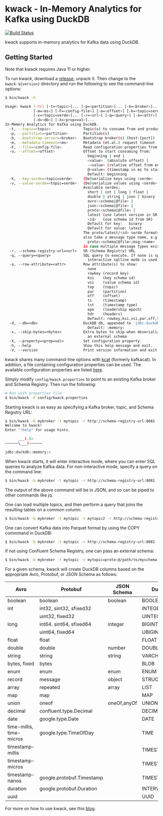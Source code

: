 
# kwack - In-Memory Analytics for Kafka using DuckDB

[![Build Status][github-actions-shield]][github-actions-link]

[github-actions-shield]: https://github.com/rayokota/kwack/actions/workflows/build.yml/badge.svg?branch=master
[github-actions-link]: https://github.com/rayokota/kwack/actions

kwack supports in-memory analytics for Kafka data using DuckDB.

## Getting Started

Note that kwack requires Java 11 or higher. 

To run kwack, download a [release](https://github.com/rayokota/kwack/releases), unpack it.
Then change to the `kwack-${version}` directory and run the following to see the command-line options:

```bash
$ bin/kwack -h

Usage: kwack [-hV] [-t=<topic>]... [-p=<partition>]... [-b=<broker>]...
             [-m=<ms>] [-F=<config-file>] [-o=<offset>] [-k=<topic=serde>]...
             [-v=<topic=serde>]... [-r=<url>] [-q=<query>] [-a=<attr>]...
             [-d=<db>] [-X=<prop=val>]...
In-Memory Analytics for Kafka using DuckDB.
  -t, --topic=<topic>               Topic(s) to consume from and produce to
  -p, --partition=<partition>       Partition(s)
  -b, --bootstrap-server=<broker>   Bootstrap broker(s) (host:[port])
  -m, --metadata-timeout=<ms>       Metadata (et.al.) request timeout
  -F, --file=<config-file>          Read configuration properties from file
  -o, --offset=<offset>             Offset to start consuming from:
                                      beginning | end |
                                      <value>  (absolute offset) |
                                      -<value> (relative offset from end)
                                      @<value> (timestamp in ms to start at)
                                      Default: beginning
  -k, --key-serde=<topic=serde>     (De)serialize keys using <serde>
  -v, --value-serde=<topic=serde>   (De)serialize values using <serde>
                                    Available serdes:
                                      short | int | long | float |
                                      double | string | json | binary |
                                      avro:<schema|@file> |
                                      json:<schema|@file> |
                                      proto:<schema|@file> |
                                      latest (use latest version in SR) |
                                      <id>   (use schema id from SR)
                                      Default for key:   binary
                                      Default for value: latest
                                    The proto/latest/<id> serde formats can
                                    also take a message type name, e.g.
                                      proto:<schema|@file>;msg:<name>
                                    in case multiple message types exist
  -r, --schema-registry-url=<url>   SR (Schema Registry) URL
  -q, --query=<query>               SQL query to execute. If none is specified,
                                      interactive sqlline mode is used
  -a, --row-attribute=<attr>        Row attribute(s) to show:
                                      none
                                      rowkey (record key)
                                      ksi    (key schema id)
                                      vsi    (value schema id)
                                      top    (topic)
                                      par    (partition)
                                      off    (offset)
                                      ts     (timestamp)
                                      tst    (timestamp type)
                                      epo    (leadership epoch)
                                      hdr    (headers)
                                      Default: rowkey,ksi,vsi,par,off,ts,hdr
  -d, --db=<db>                     DuckDB db, appended to 'jdbc:duckdb:'
                                      Default: :memory:
  -x, --skip-bytes=<bytes>          Extra bytes to skip when deserializing with
                                      an external schema
  -X, --property=<prop=val>         Set configuration property.
  -h, --help                        Show this help message and exit.
  -V, --version                     Print version information and exit.
```

kwack shares many command-line options with [kcat](https://github.com/edenhill/kcat) (formerly kafkacat).
In addition, a file containing configuration properties can be used.  The available configuration properties 
are listed [here](https://github.com/rayokota/kwack/blob/master/src/main/java/io/kcache/kwack/KwackConfig.java).

Simply modify `config/kwack.properties` to point to an existing Kafka broker and Schema
Registry. Then run the following:

```bash
# Run with properties file
$ bin/kwack -F config/kwack.properties
```

Starting kwack is as easy as specifying a Kafka broker, topic, and Schema Registry URL:

```bash
$ bin/kwack -b mybroker -t mytopic -r http://schema-registry-url:8081
Welcome to kwack!
Enter "!help" for usage hints.

      ___(.)>
~~~~~~\___)~~~~~~

jdbc:duckdb::memory:>
```

When kwack starts, it will enter interactive mode, where you can enter SQL queries 
to analyze Kafka data.  For non-interactive mode, specify a query on the command line:

```bash
$ bin/kwack -b mybroker -t mytopic -r http://schema-registry-url:8081 -q "SELECT * FROM mytopic"
```

The output of the above command will be in JSON, and so can be piped to other commands like jq.

One can load multiple topics, and then perform a query that joins the resulting tables on a common 
column:

```bash
$ bin/kwack -b mybroker -t mytopic -t mytopic2 -r http://schema-registry-url:8081 -q "SELECT * FROM mytopic JOIN mytopic2 USING (col1)"
```

One can convert Kafka data into Parquet format by using the COPY commmand in DuckDB:

```bash
$ bin/kwack -b mybroker -t mytopic -r http://schema-registry-url:8081 -q "COPY mytopic to 'mytopic.parquet' (FORMAT 'parquet')"
```

If not using Confluent Schema Registry, one can pass an external schema:

```bash
$ bin/kwack -b mybroker -t mytopic -v mytopic=proto:@/path/to/myschema.proto
```

For a given schema, kwack will create DuckDB columns based on
the appropriate Avro, Protobuf, or JSON Schema as follows:

|Avro | Protobuf | JSON Schema | DuckDB |
|-----|----------|-------------|--------|
|boolean | boolean | boolean | BOOLEAN |
|int | int32, sint32, sfixed32 || INTEGER |
|| uint32, fixed32 || UINTEGER |
|long | int64. sint64, sfixed64 | integer | BIGINT |
|| uint64, fixed64 || UBIGINT |
|float | float || FLOAT |
|double | double | number | DOUBLE |
|string | string | string | VARCHAR |
|bytes, fixed | bytes || BLOB |
|enum | enum| enum | ENUM |
|record | message | object | STRUCT |
|array | repeated | array | LIST |
|map | map || MAP |
|union | oneof | oneOf,anyOf | UNION |
|decimal | confluent.type.Decimal || DECIMAL |
|date | google.type.Date || DATE |
|time-millis, time-micros | google.type.TimeOfDay || TIME |
|timestamp-millis ||| TIMESTAMP_MS |
|timestamp-micros ||| TIMESTAMP |
|timestamp-nanos | google.protobuf.Timestamp || TIMESTAMP_NS |
|duration | google.protobuf.Duration || INTERVAL |
|uuid ||| UUID |

For more on how to use kwack, see this [blog](https://yokota.blog/2024/07/11/in-memory-analytics-for-kafka-using-duckdb/).
